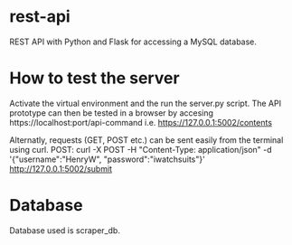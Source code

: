 # rest-api
REST API with Python and Flask for accessing a MySQL database.

# How to test the server
Activate the virtual environment and the run the server.py script. The API prototype can then be tested in a browser by accesing
https://localhost:port/api-command i.e. https://127.0.0.1:5002/contents

Alternatly, requests (GET, POST etc.) can be sent easily from the terminal using curl.
POST: curl -X POST -H "Content-Type: application/json" -d '{"username":"HenryW", "password":"iwatchsuits"}' http://127.0.0.1:5002/submit


# Database
Database used is scraper_db.
